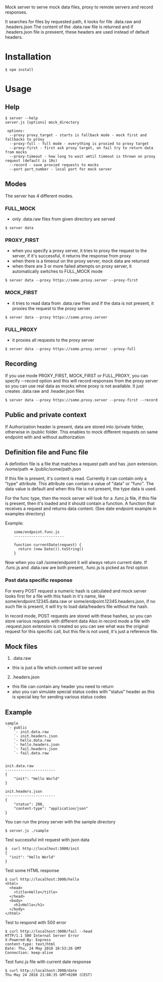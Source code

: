Mock server to serve mock data files, proxy to remote servers and record responses.

It searches for files by requested path, it looks for file .data.raw and .headers.json 
The content of the .data.raw file is returned and if .headers.json file is preseent, these headers are used instead of default headers. 

# Installation

```
$ npm install 
```

# Usage

## Help 
```
$ server --help 
server.js [options] mock_directory

 options:
  --proxy proxy_target - starts is fallback mode - mock first and fallbacks to proxy
  --proxy-full - full mode - everything is proxied to proxy target
  --proxy-first - first ask proxy target, on fail try to return data from mocks
  --proxy-timeout - how long to wait umtil timeout is thrown on proxy request (default is 10s)
  --record - save proxied requests to mocks
  --port port_number - local port for mock server
```

## Modes
The server has 4 different modes. 

### FULL_MOCK 
  - only .data.raw files from given directory are served 

  ```
  $ server data
  ```

### PROXY_FIRST 
  - when you specify a proxy server, it tries to proxy the request to the server, if it's successful, it returns the response from proxy
  - when there is a timeout on the proxy server, mock data are returned
  - when there are 3 or more failed attempts on proxy server, it automatically switches to FULL_MOCK mode 

  ```
  $ server data --proxy https://some.proxy.server --proxy-first
  ```

### MOCK_FIRST 
  - it tries to read data from .data.raw files and if the data is not present, it proxies the request to the proxy server

  ```
  $ server data --proxy https://some.proxy.server
  ```

### FULL_PROXY 
  - it proxies all requests to the proxy server

  ```
  $ server data --proxy https://some.proxy.server --proxy-full 
  ``` 

## Recording
If you use mode PROXY_FIRST, MOCK_FIRST or FULL_PROXY, you can specify --record option and this will 
record responses from the proxy server so you can use real data as mocks whne proxy is not available.
It just creates .data.raw and .header.json files 

  ``` 
  $ server data --proxy https://some.proxy.server --proxy-first --record
  ```

## Public and private context
If Authorization header is present, data are stored into /private folder, otherwise in /public folder. 
This enables to mock different requests on same endpoint with and without authorization

## Definition file and Func file 
A definition file is a file that matches a request path and has .json extension. 
/some/path => /public/some/path.json 

If this file is present, it's content is read. Currently it can contain only a "type" attribute. This attribute can contain 
a value of "data" or "func". The data value is default and when this file is not present, the type data is used. 

For the func type, then the mock server will look for a .func.js file, if this file is present, then it's loaded and it should contain a function.
A function that receives a request and returns data content. 
(See date endpoint example in examples directory)

Example:
```
    some/endpoint.func.js 
    -----------------------

    function currentDate(request) {
      return (new Date()).toString()
    }
```

Now when you call /some/endpoint it will always return current date. 
If .func.js and .data.raw are both present, .func.js is picked as first option

### Post data specific response
For every POST request a numeric hash is calculated and mock server looks first for a file with this
hash in it's name, like some/endpoint.12345.data.raw or some/endpoint.12345.headers.json, if no such file is present,
it will try to load data/headers file without the hash. 

In record mode, POST requests are stored with these hashes, so you can store various requests with different data 
Also in record mode a file with .request.json extension is created so you can see what was the original request for this 
specific call, but this file is not used, it's just a reference file.

## Mock files

1) .data.raw
 - this is just a file which content will be served 

2) .headers.json
 - this file can contain any header you need to return
 - also you can simulate special status codes with "status" header as this is special key for sending various status codes

## Example
```
sample
 `- public
    `- init.data.raw
    `- init.headers.json
    `- hello.data.raw
    `- hello.headers.json
    `- fail.headers.json
    `- fail.data.raw


init.data.raw 
-----------------------
{
    "init": "Hello World"
}

init.headers.json 
-----------------------
{
    "status": 200,
    "content-type": "application/json"
}
```

You can run the proxy server with the sample directory 

```
$ server.js ./sample 
```

Test successful init request with json data

```
$  curl http://localhost:3000/init
{
  "init": "Hello World"
}
```

Test some HTML response
```
$ curl http://localhost:3000/hello
<html>
  <head>
    <title>Hello</title>
  </head>
  <body>
    <h1>Hello</h1>
  </body>
</html>
```

Test to respond with 500 error
```
$ curl http://localhost:3000/fail --head
HTTP/1.1 500 Internal Server Error
X-Powered-By: Express
content-type: text/html
Date: Thu, 24 May 2018 18:53:26 GMT
Connection: keep-alive
```

Test func.js file with current date response
```
$ curl http://localhost:3000/date
Thu May 24 2018 21:08:35 GMT+0200 (CEST)
```
